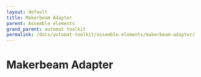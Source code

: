 ```yaml
---
layout: default
title: Makerbeam Adapter
parent: Assemble elements
grand_parent: automat toolkit
permalink: /docs/automat-toolkit/assemble-elements/makerbeam-adapter/
---
```


# Makerbeam Adapter
